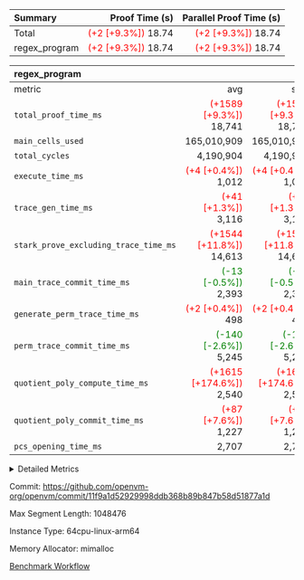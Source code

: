 | Summary | Proof Time (s) | Parallel Proof Time (s) |
|:---|---:|---:|
| Total | <span style='color: red'>(+2 [+9.3%])</span> 18.74 | <span style='color: red'>(+2 [+9.3%])</span> 18.74 |
| regex_program | <span style='color: red'>(+2 [+9.3%])</span> 18.74 | <span style='color: red'>(+2 [+9.3%])</span> 18.74 |


| regex_program |||||
|:---|---:|---:|---:|---:|
|metric|avg|sum|max|min|
| `total_proof_time_ms ` | <span style='color: red'>(+1589 [+9.3%])</span> 18,741 | <span style='color: red'>(+1589 [+9.3%])</span> 18,741 | <span style='color: red'>(+1589 [+9.3%])</span> 18,741 | <span style='color: red'>(+1589 [+9.3%])</span> 18,741 |
| `main_cells_used     ` |  165,010,909 |  165,010,909 |  165,010,909 |  165,010,909 |
| `total_cycles        ` |  4,190,904 |  4,190,904 |  4,190,904 |  4,190,904 |
| `execute_time_ms     ` | <span style='color: red'>(+4 [+0.4%])</span> 1,012 | <span style='color: red'>(+4 [+0.4%])</span> 1,012 | <span style='color: red'>(+4 [+0.4%])</span> 1,012 | <span style='color: red'>(+4 [+0.4%])</span> 1,012 |
| `trace_gen_time_ms   ` | <span style='color: red'>(+41 [+1.3%])</span> 3,116 | <span style='color: red'>(+41 [+1.3%])</span> 3,116 | <span style='color: red'>(+41 [+1.3%])</span> 3,116 | <span style='color: red'>(+41 [+1.3%])</span> 3,116 |
| `stark_prove_excluding_trace_time_ms` | <span style='color: red'>(+1544 [+11.8%])</span> 14,613 | <span style='color: red'>(+1544 [+11.8%])</span> 14,613 | <span style='color: red'>(+1544 [+11.8%])</span> 14,613 | <span style='color: red'>(+1544 [+11.8%])</span> 14,613 |
| `main_trace_commit_time_ms` | <span style='color: green'>(-13 [-0.5%])</span> 2,393 | <span style='color: green'>(-13 [-0.5%])</span> 2,393 | <span style='color: green'>(-13 [-0.5%])</span> 2,393 | <span style='color: green'>(-13 [-0.5%])</span> 2,393 |
| `generate_perm_trace_time_ms` | <span style='color: red'>(+2 [+0.4%])</span> 498 | <span style='color: red'>(+2 [+0.4%])</span> 498 | <span style='color: red'>(+2 [+0.4%])</span> 498 | <span style='color: red'>(+2 [+0.4%])</span> 498 |
| `perm_trace_commit_time_ms` | <span style='color: green'>(-140 [-2.6%])</span> 5,245 | <span style='color: green'>(-140 [-2.6%])</span> 5,245 | <span style='color: green'>(-140 [-2.6%])</span> 5,245 | <span style='color: green'>(-140 [-2.6%])</span> 5,245 |
| `quotient_poly_compute_time_ms` | <span style='color: red'>(+1615 [+174.6%])</span> 2,540 | <span style='color: red'>(+1615 [+174.6%])</span> 2,540 | <span style='color: red'>(+1615 [+174.6%])</span> 2,540 | <span style='color: red'>(+1615 [+174.6%])</span> 2,540 |
| `quotient_poly_commit_time_ms` | <span style='color: red'>(+87 [+7.6%])</span> 1,227 | <span style='color: red'>(+87 [+7.6%])</span> 1,227 | <span style='color: red'>(+87 [+7.6%])</span> 1,227 | <span style='color: red'>(+87 [+7.6%])</span> 1,227 |
| `pcs_opening_time_ms ` |  2,707 |  2,707 |  2,707 |  2,707 |



<details>
<summary>Detailed Metrics</summary>

| group | num_segments | keygen_time_ms | commit_exe_time_ms |
| --- | --- | --- | --- |
| regex_program | 1 | 642 | 46 | 

| group | air_name | quotient_deg | interactions | constraints |
| --- | --- | --- | --- | --- |
| regex_program | AccessAdapterAir<16> | 2 | 5 | 14 | 
| regex_program | AccessAdapterAir<2> | 2 | 5 | 14 | 
| regex_program | AccessAdapterAir<32> | 2 | 5 | 14 | 
| regex_program | AccessAdapterAir<4> | 2 | 5 | 14 | 
| regex_program | AccessAdapterAir<64> | 2 | 5 | 14 | 
| regex_program | AccessAdapterAir<8> | 2 | 5 | 14 | 
| regex_program | BitwiseOperationLookupAir<8> | 2 | 2 | 4 | 
| regex_program | KeccakVmAir | 2 | 321 | 4,571 | 
| regex_program | MemoryMerkleAir<8> | 2 | 4 | 40 | 
| regex_program | PersistentBoundaryAir<8> | 2 | 3 | 6 | 
| regex_program | PhantomAir | 2 | 3 | 5 | 
| regex_program | Poseidon2PeripheryAir<BabyBearParameters>, 1> | 2 | 1 | 286 | 
| regex_program | ProgramAir | 1 | 1 | 4 | 
| regex_program | RangeTupleCheckerAir<2> | 1 | 1 | 4 | 
| regex_program | VariableRangeCheckerAir | 1 | 1 | 4 | 
| regex_program | VmAirWrapper<Rv32BaseAluAdapterAir, BaseAluCoreAir<4, 8> | 2 | 19 | 43 | 
| regex_program | VmAirWrapper<Rv32BaseAluAdapterAir, LessThanCoreAir<4, 8> | 2 | 17 | 39 | 
| regex_program | VmAirWrapper<Rv32BaseAluAdapterAir, ShiftCoreAir<4, 8> | 2 | 23 | 90 | 
| regex_program | VmAirWrapper<Rv32BranchAdapterAir, BranchEqualCoreAir<4> | 2 | 11 | 25 | 
| regex_program | VmAirWrapper<Rv32BranchAdapterAir, BranchLessThanCoreAir<4, 8> | 2 | 13 | 41 | 
| regex_program | VmAirWrapper<Rv32CondRdWriteAdapterAir, Rv32JalLuiCoreAir> | 2 | 10 | 22 | 
| regex_program | VmAirWrapper<Rv32HintStoreAdapterAir, Rv32HintStoreCoreAir> | 2 | 15 | 17 | 
| regex_program | VmAirWrapper<Rv32JalrAdapterAir, Rv32JalrCoreAir> | 2 | 16 | 20 | 
| regex_program | VmAirWrapper<Rv32LoadStoreAdapterAir, LoadSignExtendCoreAir<4, 8> | 2 | 18 | 33 | 
| regex_program | VmAirWrapper<Rv32LoadStoreAdapterAir, LoadStoreCoreAir<4> | 2 | 17 | 38 | 
| regex_program | VmAirWrapper<Rv32MultAdapterAir, DivRemCoreAir<4, 8> | 2 | 25 | 88 | 
| regex_program | VmAirWrapper<Rv32MultAdapterAir, MulHCoreAir<4, 8> | 2 | 24 | 38 | 
| regex_program | VmAirWrapper<Rv32MultAdapterAir, MultiplicationCoreAir<4, 8> | 2 | 19 | 26 | 
| regex_program | VmAirWrapper<Rv32RdWriteAdapterAir, Rv32AuipcCoreAir> | 2 | 11 | 15 | 
| regex_program | VmConnectorAir | 2 | 3 | 9 | 

| group | air_name | segment | rows | prep_cols | perm_cols | main_cols | cells |
| --- | --- | --- | --- | --- | --- | --- | --- |
| regex_program | AccessAdapterAir<2> | 0 | 64 |  | 24 | 11 | 2,240 | 
| regex_program | AccessAdapterAir<4> | 0 | 32 |  | 24 | 13 | 1,184 | 
| regex_program | AccessAdapterAir<8> | 0 | 131,072 |  | 24 | 17 | 5,373,952 | 
| regex_program | BitwiseOperationLookupAir<8> | 0 | 65,536 | 3 | 8 | 2 | 655,360 | 
| regex_program | KeccakVmAir | 0 | 32 |  | 1,288 | 3,164 | 142,464 | 
| regex_program | MemoryMerkleAir<8> | 0 | 131,072 |  | 20 | 32 | 6,815,744 | 
| regex_program | PersistentBoundaryAir<8> | 0 | 131,072 |  | 12 | 20 | 4,194,304 | 
| regex_program | PhantomAir | 0 | 512 |  | 12 | 6 | 9,216 | 
| regex_program | Poseidon2PeripheryAir<BabyBearParameters>, 1> | 0 | 16,384 |  | 8 | 300 | 5,046,272 | 
| regex_program | ProgramAir | 0 | 131,072 |  | 8 | 10 | 2,359,296 | 
| regex_program | RangeTupleCheckerAir<2> | 0 | 524,288 | 2 | 8 | 1 | 4,718,592 | 
| regex_program | VariableRangeCheckerAir | 0 | 262,144 | 2 | 8 | 1 | 2,359,296 | 
| regex_program | VmAirWrapper<Rv32BaseAluAdapterAir, BaseAluCoreAir<4, 8> | 0 | 2,097,152 |  | 80 | 36 | 243,269,632 | 
| regex_program | VmAirWrapper<Rv32BaseAluAdapterAir, LessThanCoreAir<4, 8> | 0 | 65,536 |  | 40 | 37 | 5,046,272 | 
| regex_program | VmAirWrapper<Rv32BaseAluAdapterAir, ShiftCoreAir<4, 8> | 0 | 262,144 |  | 52 | 53 | 27,525,120 | 
| regex_program | VmAirWrapper<Rv32BranchAdapterAir, BranchEqualCoreAir<4> | 0 | 524,288 |  | 48 | 26 | 38,797,312 | 
| regex_program | VmAirWrapper<Rv32BranchAdapterAir, BranchLessThanCoreAir<4, 8> | 0 | 262,144 |  | 56 | 32 | 23,068,672 | 
| regex_program | VmAirWrapper<Rv32CondRdWriteAdapterAir, Rv32JalLuiCoreAir> | 0 | 131,072 |  | 44 | 18 | 8,126,464 | 
| regex_program | VmAirWrapper<Rv32HintStoreAdapterAir, Rv32HintStoreCoreAir> | 0 | 16,384 |  | 36 | 26 | 1,015,808 | 
| regex_program | VmAirWrapper<Rv32JalrAdapterAir, Rv32JalrCoreAir> | 0 | 131,072 |  | 36 | 28 | 8,388,608 | 
| regex_program | VmAirWrapper<Rv32LoadStoreAdapterAir, LoadSignExtendCoreAir<4, 8> | 0 | 1,024 |  | 76 | 35 | 113,664 | 
| regex_program | VmAirWrapper<Rv32LoadStoreAdapterAir, LoadStoreCoreAir<4> | 0 | 2,097,152 |  | 72 | 40 | 234,881,024 | 
| regex_program | VmAirWrapper<Rv32MultAdapterAir, DivRemCoreAir<4, 8> | 0 | 128 |  | 104 | 57 | 20,608 | 
| regex_program | VmAirWrapper<Rv32MultAdapterAir, MulHCoreAir<4, 8> | 0 | 256 |  | 100 | 39 | 35,584 | 
| regex_program | VmAirWrapper<Rv32MultAdapterAir, MultiplicationCoreAir<4, 8> | 0 | 65,536 |  | 80 | 31 | 7,274,496 | 
| regex_program | VmAirWrapper<Rv32RdWriteAdapterAir, Rv32AuipcCoreAir> | 0 | 65,536 |  | 28 | 21 | 3,211,264 | 
| regex_program | VmConnectorAir | 0 | 2 | 1 | 12 | 4 | 32 | 

| group | segment | trace_gen_time_ms | total_proof_time_ms | total_cycles | total_cells | stark_prove_excluding_trace_time_ms | quotient_poly_compute_time_ms | quotient_poly_commit_time_ms | perm_trace_commit_time_ms | pcs_opening_time_ms | main_trace_commit_time_ms | main_cells_used | generate_perm_trace_time_ms | execute_time_ms |
| --- | --- | --- | --- | --- | --- | --- | --- | --- | --- | --- | --- | --- | --- | --- |
| regex_program | 0 | 3,116 | 18,741 | 4,190,904 | 632,452,480 | 14,613 | 2,540 | 1,227 | 5,245 | 2,707 | 2,393 | 165,010,909 | 498 | 1,012 | 

</details>


Commit: https://github.com/openvm-org/openvm/commit/11f9a1d52929998ddb368b89b847b58d51877a1d

Max Segment Length: 1048476

Instance Type: 64cpu-linux-arm64

Memory Allocator: mimalloc

[Benchmark Workflow](https://github.com/openvm-org/openvm/actions/runs/12970323978)
